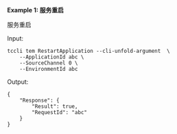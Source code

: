 **Example 1: 服务重启**

服务重启

Input: 

```
tccli tem RestartApplication --cli-unfold-argument  \
    --ApplicationId abc \
    --SourceChannel 0 \
    --EnvironmentId abc
```

Output: 
```
{
    "Response": {
        "Result": true,
        "RequestId": "abc"
    }
}
```

